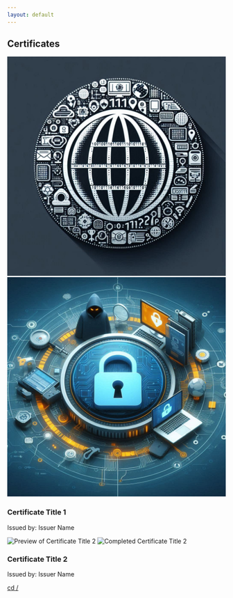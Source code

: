 ```yaml
---
layout: default
---
```

<section id="certificates">
  <h2>Certificates</h2>
  <div class="certificate-list">
    <div class="certificate-item">
      <img src="assets/images/favicon.png" alt="Preview of Certificate Title 1" class="preview">
      <img src="assets/images/thumbnail.jpeg" alt="Completed Certificate Title 1" class="completed">
      <h3>Certificate Title 1</h3>
      <p>Issued by: Issuer Name</p>
    </div>
    <div class="certificate-item">
      <img src="assets/images/certificate2_preview.jpg" alt="Preview of Certificate Title 2" class="preview">
      <img src="assets/images/certificate2_completed.jpg" alt="Completed Certificate Title 2" class="completed">
      <h3>Certificate Title 2</h3>
      <p>Issued by: Issuer Name</p>
    </div>
    <!-- Add more certificates as needed -->
  </div>
</section>


[cd /](./)
